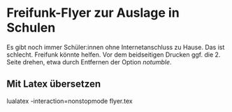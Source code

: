 # Freifunk-Flyer zur Auslage in Schulen

Es gibt noch immer Schüler:innen ohne Internetanschluss zu Hause. Das ist schlecht. Freifunk könnte helfen. Vor dem beidseitigen Drucken ggf. die 2. Seite drehen, etwa durch Entfernen der Option *notumble*.

## Mit Latex übersetzen

lualatex -interaction=nonstopmode flyer.tex